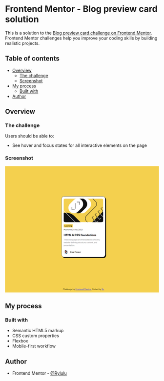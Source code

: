 
# Frontend Mentor - Blog preview card solution

This is a solution to the [Blog preview card challenge on Frontend Mentor](https://www.frontendmentor.io/challenges/blog-preview-card-ckPaj01IcS). Frontend Mentor challenges help you improve your coding skills by building realistic projects. 

## Table of contents

- [Overview](#overview)
  - [The challenge](#the-challenge)
  - [Screenshot](#screenshot)
- [My process](#my-process)
  - [Built with](#built-with)
- [Author](#author)



## Overview

### The challenge

Users should be able to:

- See hover and focus states for all interactive elements on the page

### Screenshot

![](./screenshot.jpg)

## My process

### Built with

- Semantic HTML5 markup
- CSS custom properties
- Flexbox
- Mobile-first workflow
  
## Author

- Frontend Mentor - [@Rylulu](https://www.frontendmentor.io/profile/Rylulu)

